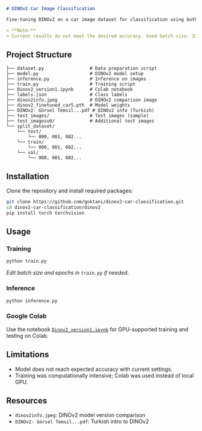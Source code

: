 ```markdown
# DINOv2 Car Image Classification

Fine-tuning DINOv2 on a car image dataset for classification using both local scripts and Google Colab.

> **Note:**  
> Current results do not meet the desired accuracy. Used batch size: 32, epochs: 20.
```
## Project Structure

```batch
├── dataset.py                 # Data preparation script
├── model.py                   # DINOv2 model setup
├── inference.py               # Inference on images
├── train.py                   # Training script
├── Dinov2_version1.ipynb      # Colab notebook
├── labels.json                # Class labels
├── dinov2info.jpeg            # DINOv2 comparison image
├── dinov2_finetuned_car5.pth  # Model weights
├── DINOv2- Görsel Temsil...pdf # DINOv2 info (Turkish)
├── test_images/               # Test images (sample)
├── test_imagesv0/             # Additional test images
└── split_dataset/
    └── test/
        └── 000, 001, 002...
    └── train/
        └── 000, 001, 002...
    └── val/
        └── 000, 001, 002...
```

## Installation

Clone the repository and install required packages:
```bash
git clone https://github.com/goktani/dinov2-car-classification.git
cd dinov2-car-classification/dinov2
pip install torch torchvision
```

## Usage

### Training
```bash
python train.py
```
_Edit batch size and epochs in `train.py` if needed._

### Inference
```bash
python inference.py
```

### Google Colab

Use the notebook [`Dinov2_version1.ipynb`](Dinov2_version1.ipynb) for GPU-supported training and testing on Colab.

## Limitations

- Model does not reach expected accuracy with current settings.
- Training was computationally intensive; Colab was used instead of local GPU.

## Resources

- `dinov2info.jpeg`: DINOv2 model version comparison
- `DINOv2- Görsel Temsil...pdf`: Turkish intro to DINOv2
